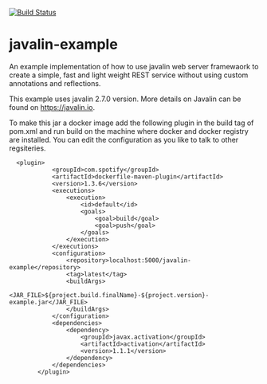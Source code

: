 [![Build Status](https://travis-ci.com/npradeep357/javalin-example.svg?branch=master)](https://travis-ci.com/npradeep357/javalin-example)

# javalin-example
An example implementation of how to use javalin web server framewaork to create a simple, fast and light weight REST service without using custom annotations and reflections.

This example uses javalin 2.7.0 version. More details on Javalin can be found on https://javalin.io.

To make this jar a docker image add the following plugin in the build tag of pom.xml and run build on the machine where docker and docker registry are installed.
You can edit the configuration as you like to talk to other regsiteries.

      <plugin>
				<groupId>com.spotify</groupId>
				<artifactId>dockerfile-maven-plugin</artifactId>
				<version>1.3.6</version>
				<executions>
					<execution>
						<id>default</id>
						<goals>
							<goal>build</goal>
							<goal>push</goal>
						</goals>
					</execution>
				</executions>
				<configuration>
					<repository>localhost:5000/javalin-example</repository>
					<tag>latest</tag>
					<buildArgs>
						<JAR_FILE>${project.build.finalName}-${project.version}-example.jar</JAR_FILE>
					</buildArgs>
				</configuration>
				<dependencies>
					<dependency>
						<groupId>javax.activation</groupId>
						<artifactId>activation</artifactId>
						<version>1.1.1</version>
					</dependency>
				</dependencies>
			</plugin>
      
